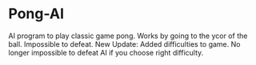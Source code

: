 # Pong-AI
AI program to play classic game pong. Works by going to the ycor of the ball. Impossible to defeat.
New Update: Added difficulties to game. No longer impossible to defeat AI if you choose right difficulty.
